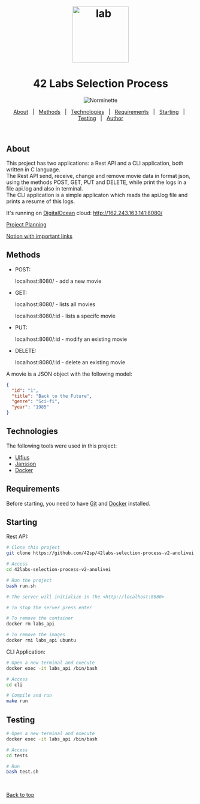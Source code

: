 <h1 align="center">
  <img src="https://cdn-icons-png.flaticon.com/512/747/747131.png" alt="lab" width="150" height="150">
</h1>

<h1 align="center">
  42 Labs Selection Process
</h1>

<p align="center">
   <img alt="Norminette" src="https://github.com/42sp/42labs-selection-process-v2-anolivei/actions/workflows/norminette.yml/badge.svg?event=push">
</p>


<p align="center">
  <a href="#about">About</a> &#xa0; | &#xa0; 
  <a href="#methods">Methods</a> &#xa0; | &#xa0;
  <a href="#technologies">Technologies</a> &#xa0; | &#xa0;
  <a href="#requirements">Requirements</a> &#xa0; | &#xa0;
  <a href="#starting">Starting</a> &#xa0; | &#xa0;
  <a href="#testing">Testing</a> &#xa0; | &#xa0;
  <a href="https://github.com/anolivei" target="_blank">Author</a>
</p>

<br>

## About ##
This project has two applications: a Rest API and a CLI application, 
both written in C language.<br>
The Rest API send, receive, change and remove movie data in format json, using 
the methods POST, GET, PUT and DELETE, while print the logs in a file api.log
and also in terminal.<br>
The CLI application is a simple applicaton which reads the api.log file and
prints a resume of this logs.

It's running on [DigitalOcean](https://www.digitalocean.com/) cloud: http://162.243.163.141:8080/ 


[Project Planning](https://tree.taiga.io/project/anolivei-42-labs/timeline)

[Notion with important links](https://www.notion.so/42-Labs-69ad2915d4f44ec1825bad69779d696b)

## Methods ##
- POST:

  localhost:8080/ - add a new movie

- GET:

  localhost:8080/ - lists all movies

  localhost:8080/:id - lists a specifc movie

- PUT:

  localhost:8080/:id - modify an existing movie

- DELETE:

  localhost:8080/:id - delete an existing movie

A movie is a JSON object with the following model:
```json
{
  "id": "1",
  "title": "Back to the Future",
  "genre": "Sci-fi",
  "year": "1985"
}
```

## Technologies ##

The following tools were used in this project:

- [Ulfius](https://babelouest.github.io/ulfius/)
- [Jansson](https://jansson.readthedocs.io/en/2.5/index.html)
- [Docker](https://www.docker.com/)

## Requirements ##

Before starting, you need to have [Git](https://git-scm.com) and 
[Docker](https://docs.docker.com/engine/install/) installed.

## Starting ##

Rest API:

```bash
# Clone this project
git clone https://github.com/42sp/42labs-selection-process-v2-anolivei

# Access
cd 42labs-selection-process-v2-anolivei

# Run the project
bash run.sh

# The server will initialize in the <http://localhost:8080>

# To stop the server press enter

# To remove the container
docker rm labs_api

# To remove the images
docker rmi labs_api ubuntu
```
CLI Application:
```bash
# Open a new terminal and execute
docker exec -it labs_api /bin/bash

# Access
cd cli

# Compile and run
make run
```
## Testing ##
```bash
# Open a new terminal and execute
docker exec -it labs_api /bin/bash

# Access
cd tests

# Run
bash test.sh
```

&#xa0;

<a href="#top">Back to top</a>
